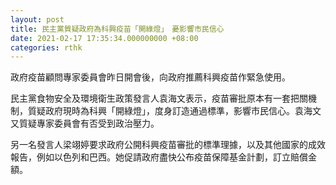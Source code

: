 ```yaml
---
layout: post
title: 民主黨質疑政府為科興疫苗「開綠燈」　憂影響市民信心
date: 2021-02-17 17:35:34.000000000 +08:00
categories: rthk
---
```


政府疫苗顧問專家委員會昨日開會後，向政府推薦科興疫苗作緊急使用。

民主黨食物安全及環境衛生政策發言人袁海文表示，疫苗審批原本有一套把關機制，質疑政府現時為科興「開綠燈」，度身訂造通過標準，影響市民信心。袁海文又質疑專家委員會有否受到政治壓力。

另一名發言人梁翊婷要求政府公開科興疫苗審批的標準理據，以及其他國家的成效報告，例如以色列和巴西。她促請政府盡快公布疫苗保障基金計劃，訂立賠償金額。

